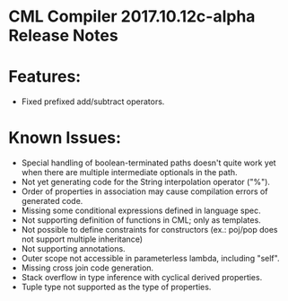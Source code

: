 # CML Compiler 2017.10.12c-alpha Release Notes

# Features:

- Fixed prefixed add/subtract operators.

# Known Issues:

- Special handling of boolean-terminated paths doesn't quite work yet when there are multiple intermediate optionals in the path.
- Not yet generating code for the String interpolation operator ("%").
- Order of properties in association may cause compilation errors of generated code.
- Missing some conditional expressions defined in language spec.
- Not supporting definition of functions in CML; only as templates.
- Not possible to define constraints for constructors (ex.: poj/pop does not support multiple inheritance)
- Not supporting annotations.
- Outer scope not accessible in parameterless lambda, including "self".
- Missing cross join code generation.
- Stack overflow in type inference with cyclical derived properties.
- Tuple type not supported as the type of properties.
